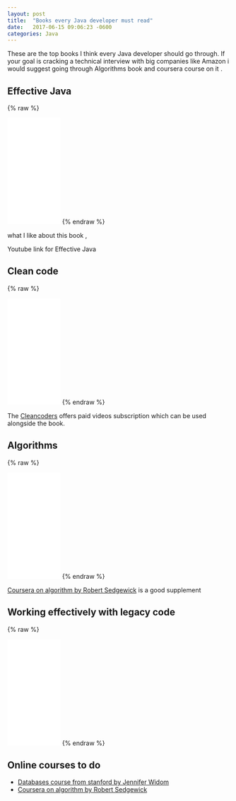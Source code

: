 ```yaml
---
layout: post
title:  "Books every Java developer must read"
date:   2017-06-15 09:06:23 -0600
categories: Java
---
```


These are the top books I think every Java developer should go through. If your goal is cracking a technical interview with big companies like Amazon i would suggest
going through Algorithms book and coursera course on it .

## Effective Java
{% raw %}
<iframe style="width:120px;height:240px;" marginwidth="0" marginheight="0" scrolling="no" frameborder="0" src="//ws-na.amazon-adsystem.com/widgets/q?ServiceVersion=20070822&OneJS=1&Operation=GetAdHtml&MarketPlace=US&source=ac&ref=qf_sp_asin_til&ad_type=product_link&tracking_id=awesomeyogi-20&marketplace=amazon&region=US&placement=0321356683&asins=0321356683&linkId=4bdd1e1a7678cada93ef0f5b806ad320&show_border=false&link_opens_in_new_window=false&price_color=333333&title_color=0066C0&bg_color=FFFFFF">
  </iframe>
{% endraw %}  

what I like about this book ,

Youtube link for Effective Java


## Clean code

{% raw %}

<iframe style="width:120px;height:240px;" marginwidth="0" marginheight="0" scrolling="no" frameborder="0" src="//ws-na.amazon-adsystem.com/widgets/q?ServiceVersion=20070822&OneJS=1&Operation=GetAdHtml&MarketPlace=US&source=ac&ref=qf_sp_asin_til&ad_type=product_link&tracking_id=awesomeyogi-20&marketplace=amazon&region=US&placement=0132350882&asins=0132350882&linkId=bbef9550a436027ef4cb3909bbd87e7d&show_border=false&link_opens_in_new_window=false&price_color=333333&title_color=0066c0&bg_color=ffffff">
    </iframe>
{% endraw %}  

The [Cleancoders](cleancoders.com) offers paid videos subscription which can be used alongside the book.


## Algorithms

{% raw %}
<iframe style="width:120px;height:240px;" marginwidth="0" marginheight="0" scrolling="no" frameborder="0" src="//ws-na.amazon-adsystem.com/widgets/q?ServiceVersion=20070822&OneJS=1&Operation=GetAdHtml&MarketPlace=US&source=ac&ref=qf_sp_asin_til&ad_type=product_link&tracking_id=awesomeyogi-20&marketplace=amazon&region=US&placement=032157351X&asins=032157351X&linkId=3ff5a181b1d3ae0482fccfa91ef0f392&show_border=false&link_opens_in_new_window=false&price_color=333333&title_color=0066c0&bg_color=ffffff">
</iframe>
{% endraw %}  


[Coursera on algorithm by Robert Sedgewick](https://www.coursera.org/learn/algorithms-part1) is a good supplement

## Working effectively with legacy code

{% raw %}
<iframe style="width:120px;height:240px;" marginwidth="0" marginheight="0" scrolling="no" frameborder="0" src="//ws-na.amazon-adsystem.com/widgets/q?ServiceVersion=20070822&OneJS=1&Operation=GetAdHtml&MarketPlace=US&source=ac&ref=qf_sp_asin_til&ad_type=product_link&tracking_id=awesomeyogi-20&marketplace=amazon&region=US&placement=0131177052&asins=0131177052&linkId=b08a8950c4429b1ad3c5638a7830c99e&show_border=false&link_opens_in_new_window=false&price_color=333333&title_color=0066c0&bg_color=ffffff">
    </iframe>
{% endraw %}


## Online courses to do

* [Databases course from stanford by Jennifer Widom](https://lagunita.stanford.edu/courses/Engineering/db/2014_1/courseware/ch-relational_databases/)
* [Coursera on algorithm by Robert Sedgewick](https://www.coursera.org/learn/algorithms-part1)
